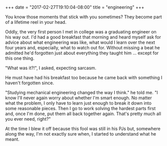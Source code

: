 +++
date = "2017-02-27T19:10:04-08:00"
title = "engineering"
+++

You know those moments that stick with you sometimes?  They become part of a lifetime reel in your head.

Oddly, the very first person I met in college was a graduating engineer on his way out.  I'd had a good breakfast that morning and heard myself ask for advice about what engineering was like, what would I learn over the next four years and, especially, what to watch out for.  Without missing a beat he admitted he'd forgotten just about everything they taught him ... except for this one thing.

"What was it?!", I asked, expecting sarcasm. 

He must have had his breakfast too because he came back with something I haven't forgotten since.

"Studying mechanical engineering changed the way I think." he told me. "I know I'll never again worry about whether I'm smart enough.  No matter what the problem, I only have to learn just enough to break it down into some reasonable pieces. Then I go to work solving the hardest parts first and, once I'm done, put them all back together again.  That's pretty much all you ever need, right?"

At the time I blew it off because this fool was still in his PJs but, somewhere along the way, I'm not exactly sure when, I started to understand what he meant.